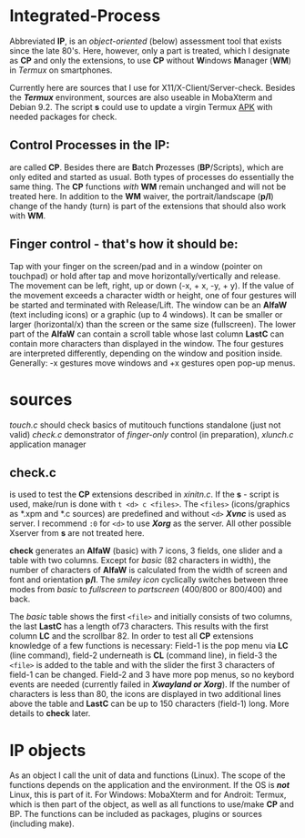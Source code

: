# Integrated-Process
Abbreviated **IP**, is an _object-oriented_ (below) assessment tool that exists since the late 80's. Here, however, only a part is treated, which I designate as **CP** and only the extensions, to use **CP** without **W**indows **M**anager (**WM**) in _Termux_ on smartphones.

Currently here are sources that I use for X11/X-Client/Server-check. Besides the _**Termux**_ environment, sources are also useable in MobaXterm and Debian 9.2. The script **s** could use to update a virgin Termux [APK](https://github.com/termux/termux-packages/issues/3535#issuecomment-489430202) with needed packages for check.

## Control Processes in the IP:
are called **CP**. Besides there are **B**atch **P**rozesses (**BP**/Scripts), which are only edited and started as usual. Both types of processes do essentially the same thing. The **CP** functions _with_ **WM** remain unchanged and will not be treated here. In addition to the **WM** waiver, the portrait/landscape (**p/l**) change of the handy (turn) is part of the extensions that should also work with **WM**.

## Finger control - that's how it should be:
Tap with your finger on the screen/pad and in a window (pointer on touchpad) or hold after tap and move horizontally/vertically and release. The movement can be left, right, up or down (-x, + x, -y, + y). If the value of the movement exceeds a character width or height, one of four gestures will be started and terminated with Release/Lift.
The window can be an **AlfaW** (text including icons) or a graphic (up to 4 windows). It can be smaller or larger (horizontal/x) than the screen or the same size (fullscreen). The lower part of the **AlfaW** can contain a scroll table whose last column **LastC** can contain more characters than displayed in the window.
The four gestures are interpreted differently, depending on the window and position inside. Generally: -x gestures move windows and +x gestures open pop-up menus.
# sources
_touch.c_ should check basics of mutitouch functions standalone (just not valid)
_check.c_ demonstrator of _finger-only_ control (in preparation), _xlunch.c_ application manager
## check.c
is used to test the **CP** extensions described in _xinitn.c_. If the **s** - script is used, make/run is done with `t <d> c <files>`. The `<files>` (icons/graphics as *.xpm and *.c sources) are predefined and without `<d>` _**Xvnc**_ is used as server. I recommend `:0` for `<d>` to use _**Xorg**_ as the server. All other possible Xserver from **s** are not treated here.

**check** generates an **AlfaW** (basic) with 7 icons, 3 fields, one slider and a table with two columns. Except for _basic_ (82 characters in width), the number of characters of **AlfaW** is calculated from the width of screen and font and orientation **p/l**. The _smiley icon_ cyclically switches between three modes from _basic_ to _fullscreen_ to _partscreen_ (400/800 or 800/400) and back.

The _basic_ table shows the first `<file>` and initially consists of two columns, the last **LastC** has a length of73 characters. This results with the first column **LC** and the scrollbar 82. In order to test all **CP** extensions knowledge of a few functions is necessary: Field-1 is the pop menu via **LC** (line command), field-2 underneath is **CL** (command line), in field-3 the `<file>` is added to the table and with the slider the first 3 characters of field-1 can be changed. Field-2 and 3 have more pop menus, so no keybord events are needed (currently failed in _**Xwayland or Xorg**_).
If the number of characters is less than 80, the icons are displayed in two additional lines above the table and **LastC** can be up to 150 characters (field-1) long. More details to **check** later.
# IP objects
As an object I call the unit of data and functions (Linux). The scope of the functions depends on the application and the environment. If the OS is _**not**_ Linux, this is part of it. For Windows: MobaXterm and for Androit: Termux, which is then part of the object, as well as all functions to use/make **CP** and BP. The functions can be included as packages, plugins or sources (including make).
